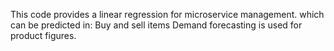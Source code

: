 This code provides a linear regression for microservice management.
which can be predicted in:
Buy and sell items
Demand forecasting is used for product figures.
